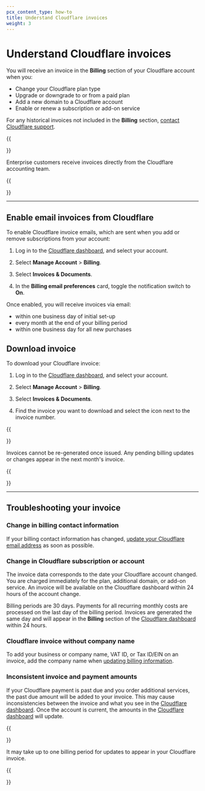 ```yaml
---
pcx_content_type: how-to
title: Understand Cloudflare invoices
weight: 3
---
```


# Understand Cloudflare invoices

You will receive an invoice in the **Billing** section of your Cloudflare account when you:
* Change your Cloudflare plan type
* Upgrade or downgrade to or from a paid plan
* Add a new domain to a Cloudflare account
* Enable or renew a subscription or add-on service

For any historical invoices not included in the **Billing** section, [contact Cloudflare support](https://support.cloudflare.com/hc/articles/200172476).

{{<Aside type="note">}}

Enterprise customers receive invoices directly from the Cloudflare accounting team. 

{{</Aside>}}

---

## Enable email invoices from Cloudflare

To enable Cloudflare invoice emails, which are sent when you add or remove subscriptions from your account:

1. Log in to the [Cloudflare dashboard](https://dash.cloudflare.com), and select your account.

2. Select **Manage Account** > **Billing**.

3. Select **Invoices & Documents**.

4. In the **Billing email preferences** card, toggle the notification switch to **On**.

Once enabled, you will receive invoices via email: 
* within one business day of initial set-up
* every month at the end of your billing period
* within one business day for all new purchases

## Download invoice

To download your Cloudflare invoice:

1. Log in to the [Cloudflare dashboard](https://dash.cloudflare.com), and select your account.

2. Select **Manage Account** > **Billing**.

3. Select **Invoices & Documents**.

4. Find the invoice you want to download and select the icon next to the invoice number.

{{<Aside type="note">}}

Invoices cannot be re-generated once issued. Any pending billing updates or changes appear in the next month's invoice.

{{</Aside>}}

---

## Troubleshooting your invoice

### Change in billing contact information

If your billing contact information has changed, [update your Cloudflare email address](https://support.cloudflare.com/hc/articles/203471284#12345679) as soon as possible.

### Change in Cloudflare subscription or account

The invoice data corresponds to the date your Cloudflare account changed. You are charged immediately for the plan, additional domain, or add-on service. An invoice will be available on the Cloudflare dashboard within 24 hours of the account change.

Billing periods are 30 days. Payments for all recurring monthly costs are processed on the last day of the billing period. Invoices are generated the same day and will appear in the **Billing** section of the [Cloudflare dashboard](https://dash.cloudflare.com) within 24 hours.

### Cloudflare invoice without company name

To add your business or company name, VAT ID, or Tax ID/EIN on an invoice, add the company name when [updating billing information](/fundamentals/account-and-billing/account-maintenance/updating-billing-info/).

### Inconsistent invoice and payment amounts

If your Cloudflare payment is past due and you order additional services, the past due amount will be added to your invoice. This may cause inconsistencies between the invoice and what you see in the [Cloudflare dashboard](https://dash.cloudflare.com). Once the account is current, the amounts in the [Cloudflare dashboard](https://dash.cloudflare.com) will update.

{{<Aside type="note">}}

It may take up to one billing period for updates to appear in your Cloudflare invoice.

{{</Aside>}}
